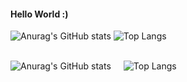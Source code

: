 #### Hello World :)
![Anurag's GitHub stats](https://github-readme-stats.vercel.app/api?username=MALAKBADER00&show_icons=true&theme=dracula&rank_icon=github&border_radius=10)
![Top Langs](https://github-readme-stats.vercel.app/api/top-langs/?username=MALAKBADER00&layout=compact&icons=true&theme=dracula)

<br>
<div style="display: flex; align-items: center;">
  <!-- GitHub Stats -->
  <img src="https://github-readme-stats.vercel.app/api?username=MALAKBADER00&show_icons=true&theme=dracula&rank_icon=github&border_radius=10" alt="Anurag's GitHub stats" style="margin-right: 20px;">
  
  <!-- Most Used Languages -->
  <img src="https://github-readme-stats.vercel.app/api/top-langs/?username=MALAKBADER00&layout=compact&icons=true&theme=dracula" alt="Top Langs">
</div>
